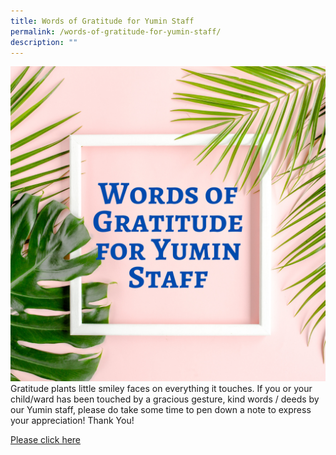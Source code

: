 ```yaml
---
title: Words of Gratitude for Yumin Staff
permalink: /words-of-gratitude-for-yumin-staff/
description: ""
---
```





![](/images/Green%20Pink%20Modern%20Gratitude%20Instagram%20post%20(1).png)
Gratitude plants little smiley faces on everything it touches. If you or your child/ward has been touched by a gracious gesture, kind words / deeds by our Yumin staff, please do take some time to pen down a note to express your appreciation! Thank You!

[Please click here](https://form.gov.sg/62a1762e893a190012eef1ab)